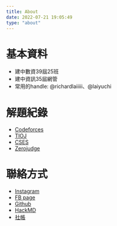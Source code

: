 ```yaml
---
title: About
date: 2022-07-21 19:05:49
type: "about"
---
```

# 基本資料
+ 建中數資39屆25班
+ 建中資訊35屆網管
+ 常用的handle: @richardlaiiiii、@laiyuchi

# 解題紀錄
+ [Codeforces](https://codeforces.com/profile/richardlaiiiii)
+ [TIOJ](https://tioj.ck.tp.edu.tw/users/richardlaiiiii)
+ [CSES](https://cses.fi/user/115600)
+ [Zerojudge](https://zerojudge.tw/UserStatistic?id=196027)

# 聯絡方式
+ [Instagram](https://instagram.com/infor35_richardlaiiiii)
+ [FB page](https://www.facebook.com/100021064591252)
+ [Github](https://github.com/richardlaiiiii)
+ [HackMD](https://hackmd.io/@richardlaiiiii)
+ [社帳](https://www.instagram.com/infor35th/)